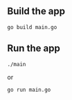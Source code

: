 ## Build the app
```
go build main.go
```
## Run the app
```
./main
```

or 

```
go run main.go
```